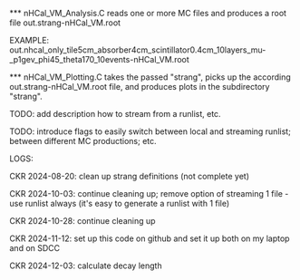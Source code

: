 *** nHCal_VM_Analysis.C reads one or more MC files and produces a root file out.strang-nHCal_VM.root

EXAMPLE: out.nhcal_only_tile5cm_absorber4cm_scintillator0.4cm_10layers_mu-_p1gev_phi45_theta170_10events-nHCal_VM.root

*** nHCal_VM_Plotting.C takes the passed "strang", picks up the according out.strang-nHCal_VM.root file, and produces plots in the subdirectory "strang". 

TODO: add description how to stream from a runlist, etc.

TODO: introduce flags to easily switch between local and streaming runlist; between different MC productions; etc.

LOGS:

CKR 2024-08-20: clean up strang definitions (not complete yet)

CKR 2024-10-03: continue cleaning up; remove option of streaming 1 file - use runlist always (it's easy to generate a runlist with 1 file)

CKR 2024-10-28: continue cleaning up

CKR 2024-11-12: set up this code on github and set it up both on my laptop and on SDCC

CKR 2024-12-03: calculate decay length 
